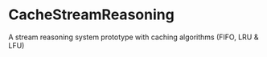 # CacheStreamReasoning
A stream reasoning system prototype with caching algorithms (FIFO, LRU &amp; LFU) 

